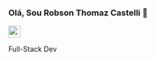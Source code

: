 <!--
**binhotcastelli/binhotcastelli** is a ✨ _special_ ✨ repository because its `README.md` (this file) appears on your GitHub profile.

Here are some ideas to get you started:

- 🔭 I’m currently working on ...
- 🌱 I’m currently learning ...
- 👯 I’m looking to collaborate on ...
- 🤔 I’m looking for help with ...
- 💬 Ask me about ...
- 📫 How to reach me: ...
- 😄 Pronouns: ...
- ⚡ Fun fact: ...
-->

### Olá, Sou Robson Thomaz Castelli 👋

<a href="https://www.linkedin.com/in/robson-castelli-0249b314b" target="_blank">
  <img src="https://img.icons8.com/ios-filled/344/linkedin-circled--v4.png" width=24 height=24/>
</a>

Full-Stack Dev

